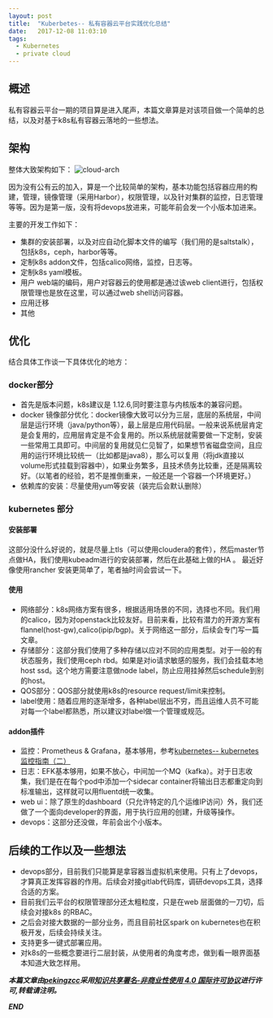 ```yaml
---
layout: post
title:  "Kuberbetes-- 私有容器云平台实践优化总结"
date:   2017-12-08 11:03:10
tags: 
  - Kubernetes
  - private cloud
---
```



## 概述

私有容器云平台一期的项目算是进入尾声，本篇文章算是对该项目做一个简单的总结，以及对基于k8s私有容器云落地的一些想法。


## 架构

整体大致架构如下：
![cloud-arch](http://oeptotikb.bkt.clouddn.com/k8s-arch.jpg)

因为没有公有云的加入，算是一个比较简单的架构，基本功能包括容器应用的构建，管理，镜像管理（采用Harbor），权限管理，以及针对集群的监控，日志管理等等。因为是第一版，没有将devops放进来，可能年前会发一个小版本加进来。

主要的开发工作如下：
- 集群的安装部署，以及对应自动化脚本文件的编写（我们用的是saltstalk），包括k8s，ceph，harbor等等。
- 定制k8s addon文件，包括calico网络，监控，日志等。
- 定制k8s yaml模板。
- 用户 web端的编码，用户对容器云的使用都是通过该web client进行，包括权限管理也是放在这里，可以通过web shell访问容器。
- 应用迁移
- 其他

## 优化

结合具体工作谈一下具体优化的地方：

### docker部分

- 首先是版本问题，k8s建议是 1.12.6,同时要注意与内核版本的兼容问题。
- docker 镜像部分优化：docker镜像大致可以分为三层，底层的系统层，中间层是运行环境（java/python等），最上层是应用代码层。一般来说系统层肯定是会复用的，应用层肯定是不会复用的。所以系统层就需要做一下定制，安装一些常用工具即可。中间层的复用就见仁见智了，如果想节省磁盘空间，且应用的运行环境比较统一（比如都是java8），那么可以复用（将jdk直接以volume形式挂载到容器中），如果业务繁多，且技术债务比较重，还是隔离较好。（以笔者的经验，若不是推倒重来，一般还是一个容器一个环境更好。）
- 依赖库的安装：尽量使用yum等安装（装完后会默认删除）

### kubernetes 部分

#### 安装部署

这部分没什么好说的，就是尽量上tls（可以使用cloudera的套件），然后master节点做HA，我们使用kubeadm进行的安装部署，然后在此基础上做的HA 。
最近好像使用rancher 安装更简单了，笔者抽时间会尝试一下。

#### 使用

- 网络部分：k8s网络方案有很多，根据适用场景的不同，选择也不同。我们用的calico，因为对openstack比较友好。目前来看，比较有潜力的开源方案有flannel(host-gw),calico(ipip/bgp)。关于网络这一部分，后续会专门写一篇文章。
- 存储部分：这部分我们使用了多种存储以应对不同的应用类型。对于一般的有状态服务，我们使用ceph rbd。如果是对io请求敏感的服务，我们会挂载本地host ssd。这个地方需要注意做node label，防止应用挂掉然后schedule到别的host。
- QOS部分：QOS部分就使用k8s的resource request/limit来控制。
- label使用：随着应用的逐渐增多，各种label层出不穷，而且运维人员不可能对每一个label都熟悉，所以建议对label做一个管理或规范。

#### addon插件

- 监控：Prometheus & Grafana，基本够用，参考[kubernetes-- kubernetes 监控指南（二）](https://zhangchenchen.github.io/2017/11/09/kubernetes-monitoring-guide-2/)
- 日志：EFK基本够用，如果不放心，中间加一个MQ（kafka）。对于日志收集，我们是在在每个pod中添加一个sidecar container将输出日志都重定向到标准输出，这样就可以用fluentd统一收集。
- web ui：除了原生的dashboard（只允许特定的几个运维IP访问）外，我们还做了一个面向developer的界面，用于执行应用的创建，升级等操作。
- devops：这部分还没做，年前会出个小版本。

## 后续的工作以及一些想法

- devops部分，目前我们只能算是拿容器当虚拟机来使用。只有上了devops，才算真正发挥容器的作用。后续会对接gitlab代码库，调研devops工具，选择合适的方案。
- 目前我们云平台的权限管理部分还太粗粒度，只是在web 层面做的一刀切，后续会对接k8s 的RBAC。
- 之后会对接大数据的一部分业务，而且目前社区spark on kubernetes也在积极开发，后续会持续关注。
- 支持更多一键式部署应用。
- 对k8s的一些概念要进行二层封装，从使用者的角度考虑，做到看一眼界面基本知道大致怎样用。


***本篇文章由[pekingzcc](https://zhangchenchen.github.io/)采用[知识共享署名-非商业性使用 4.0 国际许可协议](https://creativecommons.org/licenses/by-nc-sa/4.0/)进行许可,转载请注明。***


 ***END***